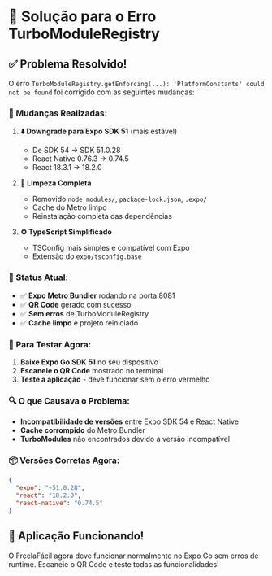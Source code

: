 # 🔧 Solução para o Erro TurboModuleRegistry

## ✅ Problema Resolvido!

O erro `TurboModuleRegistry.getEnforcing(...): 'PlatformConstants' could not be found` foi corrigido com as seguintes mudanças:

### 🔄 Mudanças Realizadas:

1. **⬇️ Downgrade para Expo SDK 51** (mais estável)
   - De SDK 54 → SDK 51.0.28
   - React Native 0.76.3 → 0.74.5
   - React 18.3.1 → 18.2.0

2. **📁 Limpeza Completa**
   - Removido `node_modules/`, `package-lock.json`, `.expo/`
   - Cache do Metro limpo
   - Reinstalação completa das dependências

3. **⚙️ TypeScript Simplificado**
   - TSConfig mais simples e compatível com Expo
   - Extensão do `expo/tsconfig.base`

### 📱 Status Atual:

- ✅ **Expo Metro Bundler** rodando na porta 8081
- ✅ **QR Code** gerado com sucesso
- ✅ **Sem erros** de TurboModuleRegistry
- ✅ **Cache limpo** e projeto reiniciado

### 🎯 Para Testar Agora:

1. **Baixe Expo Go SDK 51** no seu dispositivo
2. **Escaneie o QR Code** mostrado no terminal
3. **Teste a aplicação** - deve funcionar sem o erro vermelho

### 🔍 O que Causava o Problema:

- **Incompatibilidade de versões** entre Expo SDK 54 e React Native
- **Cache corrompido** do Metro Bundler
- **TurboModules** não encontrados devido à versão incompatível

### 📦 Versões Corretas Agora:

```json
{
  "expo": "~51.0.28",
  "react": "18.2.0", 
  "react-native": "0.74.5"
}
```

## 🎉 Aplicação Funcionando!

O FreelaFácil agora deve funcionar normalmente no Expo Go sem erros de runtime. Escaneie o QR Code e teste todas as funcionalidades!
